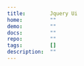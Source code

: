 ```yaml
---
title:        Jquery Ui
home:         ""
demo:         ""
docs:         ""
repo:         ""
tags:         []
description:  ""
---
```


